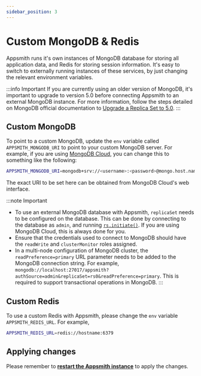 ```yaml
---
sidebar_position: 3
---
```

# Custom MongoDB & Redis

Appsmith runs it's own instances of MongoDB database for storing all application data, and Redis for storing session information. It's easy to switch to externally running instances of these services, by just changing the relevant environment variables.

:::info Important
If you are currently using an older version of MongoDB, it's important to upgrade to version 5.0 before connecting Appsmith to an external MongoDB instance. For more information, follow the steps detailed on MongoDB official documentation to [Upgrade a Replica Set to 5.0](https://www.mongodb.com/docs/manual/release-notes/5.0-upgrade-replica-set/).
:::

## Custom MongoDB

To point to a custom MongoDB, update the `env` variable called `APPSMITH_MONGODB_URI` to point to your custom MongoDB server. For example, if you are using [MongoDB Cloud](https://www.mongodb.com/cloud), you can change this to something like the following:

```bash
APPSMITH_MONGODB_URI=mongodb+srv://<username>:<password>@mongo.host.name/databasename
```

The exact URI to be set here can be obtained from MongoDB Cloud's web interface.

:::note Important
* To use an external MongoDB database with Appsmith, `replicaSet` needs to be configured on the database. This can be done by connecting to the database as `admin`, and running [`rs.initiate()`](https://docs.mongodb.com/manual/reference/method/rs.initiate/). If you are using MongoDB Cloud, this is always done for you.
* Ensure that the credentials used to connect to MongoDB should have the `readWrite` and `clusterMonitor` roles assigned.
* In a multi-node configuration of MongoDB cluster, the `readPreference=primary` URL parameter needs to be added to the MongoDB connection string. For example, `mongodb://localhost:27017/appsmith?authSource=admin&replicaSet=rs0&readPreference=primary`. This is required to support transactional operations in MongoDB.
:::

## Custom Redis

To use a custom Redis with Appsmith, please change the `env` variable `APPSMITH_REDIS_URL`. For example,

```bash
APPSMITH_REDIS_URL=redis://hostname:6379
```

## Applying changes

Please remember to [**restart the Appsmith instance**](./) to apply the changes.
